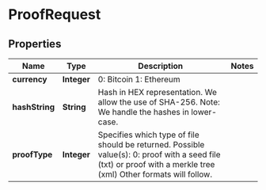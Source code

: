 
# ProofRequest

## Properties
Name | Type | Description | Notes
------------ | ------------- | ------------- | -------------
**currency** | **Integer** | 0: Bitcoin  1: Ethereum | 
**hashString** | **String** | Hash in HEX representation. We allow the use of SHA-256. Note: We handle the hashes in lower-case. | 
**proofType** | **Integer** | Specifies which type of file should be returned. Possible value(s):  0: proof with a seed file (txt) or proof with a merkle tree (xml)    Other formats will follow. | 



